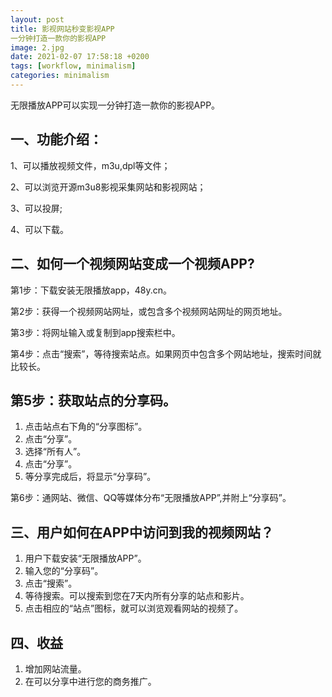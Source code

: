 ```yaml
---
layout: post
title: 影视网站秒变影视APP
一分钟打造一款你的影视APP
image: 2.jpg
date: 2021-02-07 17:58:18 +0200
tags: [workflow, minimalism]
categories: minimalism
---
```

无限播放APP可以实现一分钟打造一款你的影视APP。

## 一、功能介绍：

1、可以播放视频文件，m3u,dpl等文件；

​2、可以浏览开源m3u8影视采集网站和影视网站；

3、可以投屏;

​4、可以下载。

## 二、如何一个视频网站变成一个视频APP?

第1步：下载安装无限播放app，48y.cn。

第2步：获得一个视频网站网址，或包含多个视频网站网址的网页地址。

第3步：将网址输入或复制到app搜索栏中。

第4步：点击“搜索”，等待搜索站点。如果网页中包含多个网站地址，搜索时间就比较长。

## 第5步：获取站点的分享码。

1. 点击站点右下角的“分享图标”。
2. 点击“分享”。
3. 选择“所有人”。
4. 点击“分享”。
5. 等分享完成后，将显示“分享码”。

第6步：通网站、微信、QQ等媒体分布“无限播放APP”,并附上“分享码”。

## 三、用户如何在APP中访问到我的视频网站？

1. 用户下载安装“无限播放APP”。
2. 输入您的“分享码”。
3. 点击“搜索”。
4. 等待搜索。可以搜索到您在7天内所有分享的站点和影片。
5. 点击相应的“站点”图标，就可以浏览观看网站的视频了。

## 四、收益

1. 增加网站流量。
2. 在可以分享中进行您的商务推广。
